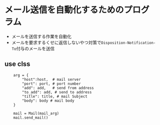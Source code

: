 # メール送信を自動化するためのプログラム

- メールを送信する作業を自動化
- メールを要求するくせに返信しないやつ対策で`Disposition-Notification-To`付与のメールを送信

## use clss
```
    arg = {
        "host":host,  # mail server
        "port": port, # port number
        "add": add,   # send from address
        "to_add": add, # send to address
        "title": title, # mail Subject
        "body": body # mail body
    }

    mail = Mail(mail_arg)
    mail.send_mail()

```

